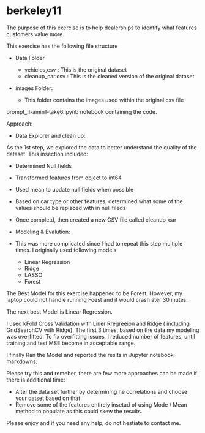 # berkeley11

The purpose of this exercise is to help dealerships to identify what features customers value more.

This exercise has the following file structure

- Data Folder
    - vehicles,csv : This is the original dataset
    - cleanup_car.csv : This is the cleaned version of the original dataset

- images Folder:
    - This folder contains the images used within the original csv file

prompt_II-amin1-take6.ipynb notebook containing the code.


Approach:
- Data Explorer and clean up:

As the 1st step, we explored the data to better understand the quality of the dataset. This insection included:
- Determined Null fields
- Transformed features from object to int64
- Used mean to update null fields when possible
- Based on car type or other features, determined what some of the values should be replaced with in null fileds
- Once completd, then created a new CSV file called cleanup_car

- Modeling & Evalution:
- This was more complicated since I had to repeat this step multiple times. I originally used following models
    - Linear Regression
    - Ridge
    - LASSO
    - Forest

The Best Model for this exercise happened to be Forest, However, my laptop could not handle running Foest and it would crash ater 30 inutes.

The next best Model is Linear Regression.

I used kFold Cross Validation with Liner Rregreeion and Ridge ( including GridSearchCV with Ridge). The first 3 times, based on the data my modeling was overfitted.
To fix overfitting issues, I reduced number of features, until training and test MSE become in acceptable range.


I finally Ran the Model and reported the reslts in Jupyter notebook markdowns.

Please try this and remeber, there are few more approaches can be made if there is additional time:
- Alter the data set further by determining he correlations and choose your datset based on that
- Remove some of the features entirely insetad of using Mode / Mean method to populate as this could skew the results.

Please enjoy and if you need any help, do not hestiate to contact me.

